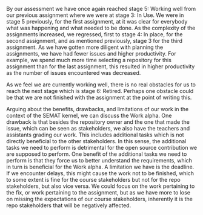 By our assessment we have once again reached stage 5: Working well from our previous assignment where we were at stage 3: In Use. We were in stage 5 previously, for the first assignment, at it was clear for everybody what was happening and what needed to be done. As the complexity of the assignments increased, we regressed, first to stage 4: In place, for the second assignment, and as mentioned previously, stage 3 for the third assignment. As we have gotten more diligent with planning the assignments, we have had fewer issues and higher productivity. For example, we spend much more time selecting a repository for this assignment than for the last assignment, this resulted in higher productivity as the number of issues encountered was decreased.

As we feel we are currently working well, there is no real obstacles for us to reach the next stage which is stage 6: Retired. Perhaps one obstacle could be that we are not finished with the assignment at the point of writing this.

Arguing about the benefits, drawbacks, and limitations of our work in the context of the SEMAT kernel, we can discuss the Work alpha. One drawback is that besides the repository owner and the one that made the issue, which can be seen as stakeholders, we also have the teachers and assistants grading our work. This includes additional tasks which is not directly beneficial to the other stakeholders. In this sense, the additional tasks we need to perform is detrimental for the open source contribution we are supposed to perform. One benefit of the additional tasks we need to perform is that they force us to better understand the requirements, which in turn is beneficial for the Work alpha. A limitation we have is the deadline. If we encounter delays, this might cause the work not to be finished, which to some extent is fine for the course stakeholders but not for the repo stakeholders, but also vice versa. We could focus on the work pertaining to the fix, or work pertaining to the assignment, but as we have more to lose on missing the expectations of our course stakeholders, inherently it is the repo stakeholders that will be negatively affected.
